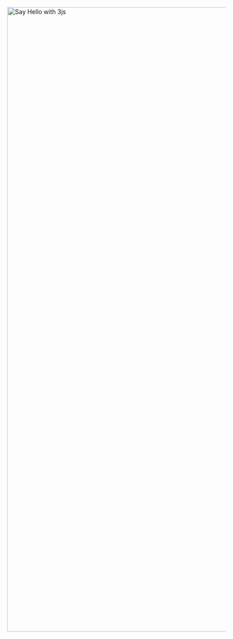 <img width="1440" alt="Say Hello with 3js" src="https://github.com/kamau-baaqi/Contact-Form-Showcase/assets/76187377/f30d0188-34e6-4da5-a11a-b58fc5592e8b">
